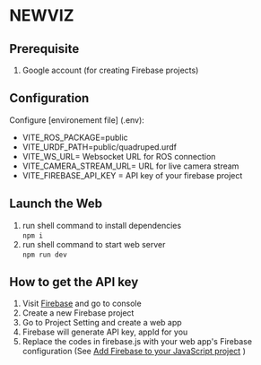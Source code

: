 # NEWVIZ

## Prerequisite

1. Google account (for creating Firebase projects)

## Configuration

Configure [environement file] (.env):

- VITE_ROS_PACKAGE=public
- VITE_URDF_PATH=public/quadruped.urdf
- VITE_WS_URL= Websocket URL for ROS connection
- VITE_CAMERA_STREAM_URL= URL for live camera stream
- VITE_FIREBASE_API_KEY = API key of your firebase project

## Launch the Web

1. run shell command to install dependencies\
   `npm i`
2. run shell command to start web server\
   `npm run dev`

## How to get the API key

1. Visit [Firebase](https://firebase.google.com/) and go to console
2. Create a new Firebase project
3. Go to Project Setting and create a web app
4. Firebase will generate API key, appId for you
5. Replace the codes in firebase.js with your web app's Firebase configuration
   (See [Add Firebase to your JavaScript project](https://firebase.google.com/docs/web/setup#add_firebase_to_your_app) )
